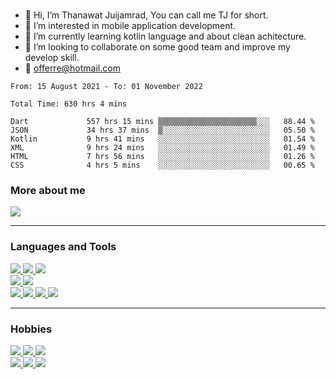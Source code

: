 
<br>

- 👋 Hi, I’m Thanawat Juijamrad, You can call me TJ for short.
- 👀 I’m interested in mobile application development.
- 🌱 I’m currently learning kotlin language and about clean achitecture.
- 💞️ I’m looking to collaborate on some good team and improve my develop skill.
- 📨 offerre@hotmail.com
<!--START_SECTION:waka-->

```text
From: 15 August 2021 - To: 01 November 2022

Total Time: 630 hrs 4 mins

Dart             557 hrs 15 mins ▒▒▒▒▒▒▒▒▒▒▒▒▒▒▒▒▒▒▒▒▒▒░░░   88.44 %
JSON             34 hrs 37 mins  ▒░░░░░░░░░░░░░░░░░░░░░░░░   05.50 %
Kotlin           9 hrs 41 mins   ░░░░░░░░░░░░░░░░░░░░░░░░░   01.54 %
XML              9 hrs 24 mins   ░░░░░░░░░░░░░░░░░░░░░░░░░   01.49 %
HTML             7 hrs 56 mins   ░░░░░░░░░░░░░░░░░░░░░░░░░   01.26 %
CSS              4 hrs 5 mins    ░░░░░░░░░░░░░░░░░░░░░░░░░   00.65 %
```

<!--END_SECTION:waka-->

### More about me
<a href="https://www.linkedin.com/in/aofferry/" target="_blank">
  <img src="https://img.shields.io/badge/LinkedIn-0077B5?style=for-the-badge&logo=linkedin&logoColor=white" />
</a>
<br />

---

### Languages and Tools
<a href="">
  <img src="https://img.shields.io/badge/Flutter-%2302569B.svg?style=for-the-badge&logo=Flutter&logoColor=white" />
  <img src="https://img.shields.io/badge/Kotlin-0095D5?&style=for-the-badge&logo=kotlin&logoColor=white" />
  <img src="https://img.shields.io/badge/Java-ED8B00?style=for-the-badge&logo=java&logoColor=white" />
  <br>
  <img src="https://img.shields.io/badge/Android_Studio-3DDC84?style=for-the-badge&logo=android-studio&logoColor=white" />
  <img src="https://img.shields.io/badge/Visual_Studio-5C2D91?style=for-the-badge&logo=android-studio&logoColor=white" />
  <br>
  <img src="https://img.shields.io/badge/Sourcetree-0052CC?style=for-the-badge&logo=slack&logoColor=white" />
  <img src="https://img.shields.io/badge/Postman-FF6C37?style=for-the-badge&logo=Postman&logoColor=white" />
  <img src="https://img.shields.io/badge/Jira-0052CC?style=for-the-badge&logo=Jira&logoColor=white" />
  <img src="https://img.shields.io/badge/Figma-F24E1E?style=for-the-badge&logo=figma&logoColor=white" />
</a>

<br />

---

### Hobbies
<a href="">
  <img src="https://img.shields.io/badge/Steam-000000?style=for-the-badge&logo=steam&logoColor=white" />
  <img src="https://img.shields.io/badge/PlayStation-003791?style=for-the-badge&logo=playstation&logoColor=white" />
  <img src="https://img.shields.io/badge/Nintendo_Switch-E60012?style=for-the-badge&logo=nintendo-switch&logoColor=white" /></br>
  <img src="https://img.shields.io/badge/YouTube-FF0000?style=for-the-badge&logo=youtube&logoColor=white" />
  <img src="https://img.shields.io/badge/Netflix-E50914?style=for-the-badge&logo=netflix&logoColor=white" />
  <img src="https://img.shields.io/badge/Spotify-1ED760?&style=for-the-badge&logo=spotify&logoColor=white" />
</a>


<br />


<br />

<!---
offerre/offerre is a ✨ special ✨ repository because its `README.md` (this file) appears on your GitHub profile.
You can click the Preview link to take a look at your changes.
--->

